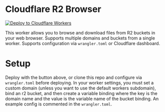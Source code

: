 # Cloudflare R2 Browser

[![Deploy to Cloudflare Workers](https://deploy.workers.cloudflare.com/button)](https://deploy.workers.cloudflare.com/?url=https://github.com/sugoidogo/cf-r2-browser)

This worker allows you to browse and download files from R2 buckets in your web browser.
Supports multiple domains and buckets from a single worker.
Supports configuration via `wrangler.toml` or Cloudflare dashboard.

# Setup
Deploy with the button above, or clone this repo and configure via `wrangler.toml` before deploying.
In your worker settings, you must set a custom domain (unless you want to use the default workers subdomain), bind an r2 bucket, and then create a variable binding where the key is the domain name and the value is the variable name of the bucket binding.
An example config is commented in the `wrangler.toml`.